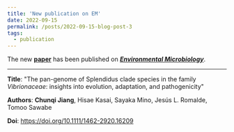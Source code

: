 ```yaml
---
title: 'New publication on EM'
date: 2022-09-15
permalink: /posts/2022-09-15-blog-post-3
tags:
  - publication
---
```


The new [**paper**](https://sfamjournals.onlinelibrary.wiley.com/doi/abs/10.1111/1462-2920.16209) has been published on [***Environmental Microbiology***](https://sfamjournals.onlinelibrary.wiley.com/journal/14622920).

***

**Title**: "The pan-genome of Splendidus clade species in the family *Vibrionaceae*: insights into evolution, adaptation, and pathogenicity"

**Authors**: **Chunqi Jiang**, Hisae Kasai, Sayaka Mino, Jesús L. Romalde, Tomoo Sawabe

**Doi**: https://doi.org/10.1111/1462-2920.16209
